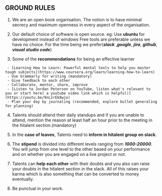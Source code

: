 ## GROUND RULES

1. We are an open book organisation. The notion is to have minimal secrecy and maximum openness in every aspect of the organisation.

2. Our default choice of software is open source. eg: Use **ubuntu** for development instead of windows Free tools are preferable unless we have no choice. For the time being we prefer(***slack*** ,***google***, ***jira***, ***github***, ***visual studio code***)

3. Some of the **recommendations** for being an effective learner
>
     - [Learning How to Learn: Powerful mental tools to help you master tough subjects](https://www.coursera.org/learn/learning-how-to-learn)
     - Use Grammarly for writing (mandatory)
     - Give feedback to each other
     - Collaborate, mentor, share, improve
     - [Listen to Jordan Peterson on YouTube, listen what's relevant to you or start here( a youtube video link which is helpful)](https://youtu.be/9nL1rEk8wjo)
     - Plan your day by journaling (recommended, explore bullet generaling for planning)
     
4. Talents should attend their daily standups and if you are unable to attend, mention the reason at least half an hour prior to the meeting in the hitalent section.(mandatory)

5. In the **case of leaves**, Talents need to **inform in hitalent group on slack.** 

6. The **stipend** is divided into different levels ranging from ***1000-20000***. You will jump from one level to the other based on your performance and 
on whether you are engaged on a live project or not.

7. Talents can **help each other** with their doubts and you also can raise your doubts in the hitalent section in the slack. All of this raises your karma which is also 
 something that can be converted to money eventually.
 
8. Be punctual in your work.
